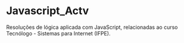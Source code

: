 # Javascript_Actv
Resoluções de lógica aplicada com JavaScript, relacionadas ao curso Tecnólogo - Sistemas para Internet (IFPE).
